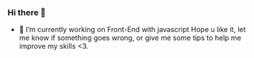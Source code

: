 ### Hi there 👋

- 🔭 I’m currently working on Front-End with javascript
Hope u like it, let me know if something goes wrong, or give me some tips to help me improve my skills <3.

<!--
**tordeck/TORDECK** is a ✨ _special_ ✨ repository because its `README.md` (this file) appears on your GitHub profile.

Here are some ideas to get you started:

- 🔭 I’m currently working on Front-End with javascript

-->
